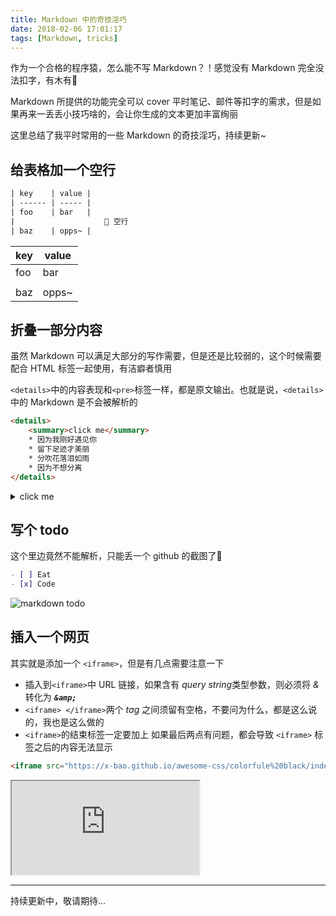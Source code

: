```yaml
---
title: Markdown 中的奇技淫巧
date: 2018-02-06 17:01:17
tags: [Markdown, tricks]
---
```


作为一个合格的程序猿，怎么能不写 Markdown？！感觉没有 Markdown 完全没法扣字，有木有🍕

Markdown 所提供的功能完全可以 cover 平时笔记、邮件等扣字的需求，但是如果再来一丢丢小技巧啥的，会让你生成的文本更加丰富绚丽

这里总结了我平时常用的一些 Markdown 的奇技淫巧，持续更新~

## 给表格加一个空行

```html
| key    | value |
| ------ | ----- |
| foo    | bar   |
|                    ⃪ 空行
| baz    | opps~ |
```

| key | value |
| --- | ----- |
| foo | bar   |
|     |       |
| baz | opps~ |

## 折叠一部分内容

虽然 Markdown 可以满足大部分的写作需要，但是还是比较弱的，这个时候需要配合 HTML 标签一起使用，有洁癖者慎用

`<details>`中的内容表现和`<pre>`标签一样，都是原文输出。也就是说，`<details>`中的 Markdown 是不会被解析的

```html
<details>
    <summary>click me</summary>
    * 因为我刚好遇见你
    * 留下足迹才美丽
    * 分吹花落泪如雨
    * 因为不想分离
</details>
```

<details>
    <summary>click me</summary>
    因为我刚好遇见你
    留下足迹才美丽
    分吹花落泪如雨
    因为不想分离
</details>

## 写个 todo

这个里边竟然不能解析，只能丢一个 github 的截图了😤

```Markdown
- [ ] Eat
- [x] Code
```

![markdown todo](https://i.loli.net/2018/02/07/5a79df0c4c576.png)


## 插入一个网页

其实就是添加一个 `<iframe>`，但是有几点需要注意一下

- 插入到`<iframe>`中 URL 链接，如果含有 *query string*类型参数，则必须将 *&* 转化为 ***`&amp;`***
- `<iframe> </iframe>`两个 *tag* 之间须留有空格，不要问为什么，都是这么说的，我也是这么做的
- `<iframe>`的结束标签一定要加上
    如果最后两点有问题，都会导致 `<iframe>` 标签之后的内容无法显示

```html
<iframe src="https://x-bao.github.io/awesome-css/colorfule%20black/index.html"  frameborder="1" scrolling="no"> </iframe>
```

<iframe src="https://x-bao.github.io/awesome-css/colorfule%20black/index.html"  frameborder="1" scrolling="no"> </iframe>

---

持续更新中，敬请期待...

